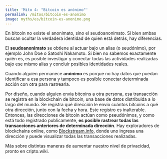 ```yaml
---
title: 'Mito 4: "Bitcoin es anónimo"'
permalink: /mitos/bitcoin-es-anonimo
image: myths/es/bitcoin-es-anonimo.png
---
```


En bitcoin no existe el anonimato, sino el seudoanonimato. Si bien ambas buscan ocultar la verdadera identidad de quien está detrás, hay diferencias.

El **seudoanonimato** se obtiene al actuar bajo un alias (o seudónimo), por ejemplo John Doe o Satoshi Nakamoto. Si bien no sabemos exactamente quién es, es posible investigar y conectar todas las actividades realizadas bajo ese mismo alias y concluir posibles identidades reales.

Cuando alguien permanece **anónimo** es porque no hay datos que puedan identificar a esa persona y tampoco es posible conectar determinada acción con otra para rastrearla.

Por diseño, cuando alguien envia bitcoins a otra persona, esa transacción se registra en la blockchain de bitcoin, una base de datos distribuida a lo largo del mundo. Se registra qué dirección le envío cuántos bitcoins a qué otra dirección, junto con la fecha y hora. Este registro es inalterable. Entonces, las direcciones de bitcoin actúan como pseudónimos, y como está todo registrado publicamente, **es posible rastrear todas las transacciones anteriores de determinada dirección**. Hay exploradores de blockchains online, como [Blockstream.info](https://blockstream.info/), donde uno ingresa una dirección y puede visualizar todas las transacciones realizadas.

Más sobre distintas maneras de aumentar nuestro nivel de privacidad, pronto en cripto.wiki.
